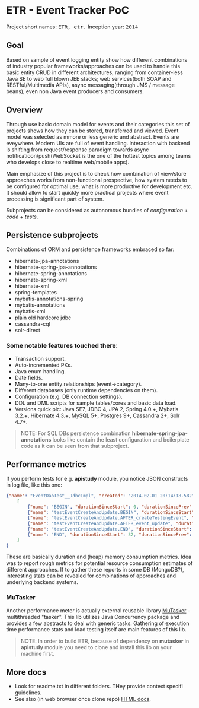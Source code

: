ETR - Event Tracker PoC
===
Project short names: <tt>ETR, etr.</tt>
Inception year: <tt>2014</tt>

## Goal
Based on sample of event logging entity show how different combinations of industry popular
frameworks/approaches can be used to handle this basic entity CRUD in different architectures, ranging from container-less Java SE to web full blown JEE stacks; web services(both SOAP and RESTful/Multimedia APIs), async messaging(through JMS / message beans), even non Java event producers and consumers.

## Overview
Through use basic domain model for events and their categories this set of projects shows how they can be stored, transferred and viewed.
Event model was selected as mmore or less generic and abstract. Events are eveywhere. Modern UIs are full of event handling. Interaction with backend is shifting from request/response paradigm towards async notificatioon/push(WebSocket is the one of the hottest topics among teams who develops close to realtime web/mobile apps).

Main emphasize of this project is to check how combination of view/store approaches works from non-functional prospective, 
how system needs to be configured for optimal use, what is more productive for development etc. It should allow to start quickly more practical projects where event processing is significant part of system.

Subprojects can be considered as autonomous bundles of *configuration* + *code* + *tests*.

## Persistence subprojects
Combinations of ORM and persistence frameworks embraced so far:
 - hibernate-jpa-annotations
 - hibernate-spring-jpa-annotations
 - hibernate-spring-annotations
 - hibernate-spring-xml
 - hibernate-xml
 - spring-templates
 - mybatis-annotations-spring
 - mybatis-annotations
 - mybatis-xml
 - plain old hardcore jdbc
 - cassandra-cql
 - solr-direct

### Some notable features touched there:
 - Transaction support.
 - Auto-incremented PKs.
 - Java enum handling.
 - Date fields.
 - Many-to-one entity relationships (event->category). 
 - Different databases (only runtime dependencies on them).
 - Configuration (e.g. DB connection settings).
 - DDL and DML scripts for sample tables/cores and basic data load.
 - Versions quick pic: Java SE7, JDBC 4, JPA 2, Spring 4.0.+, Mybatis 3.2.+, Hibernate 4.3.+, MySQL 5+, Postgres 9+, Cassandra 2+, Solr 4.7+.

> NOTE: For SQL DBs persistence combination **hibernate-spring-jpa-annotations** looks like contain the least configuration and boilerplate code as it can be seen from that subproject.

## Performance metrics
If you perform tests for e.g. **apistudy** module, you notice JSON constructs in log file, like this one:
```JSON
{"name": "EventDaoTest__JdbcImpl", "created": "2014-02-01 20:14:18.582", "totalDuration": 32,  "milestones":
    [
        {"name": "BEGIN", "durationSinceStart": 0, "durationSincePrev": 0, "memory": {"max": 1804, "total": 122, "used": 19}},
        {"name": "testEventCreateAndUpdate.BEGIN", "durationSinceStart": 0, "durationSincePrev": 0, "memory": {"max": 1804, "total": 122, "used": 19}},
        {"name": "testEventCreateAndUpdate.AFTER_createTestingEvent", "durationSinceStart": 18, "durationSincePrev": 18, "memory": {"max": 1804, "total": 122, "used": 19}},
        {"name": "testEventCreateAndUpdate.AFTER_event_update", "durationSinceStart": 32, "durationSincePrev": 14, "memory": {"max": 1804, "total": 122, "used": 19}},
        {"name": "testEventCreateAndUpdate.END", "durationSinceStart": 32, "durationSincePrev": 0, "memory": {"max": 1804, "total": 122, "used": 19}},
        {"name": "END", "durationSinceStart": 32, "durationSincePrev": 0, "memory": {"max": 1804, "total": 122, "used": 19}}
    ]
}
```

These are basically duration and (heap) memory consumption metrics. Idea was to report rough metrics for potential resource consumption estimates of different approaches.
If to gather these reports in some DB (MongoDB?), interesting stats can be revealed for combinations of approaches and underlying backend systems.

### MuTasker
Another performance meter is actually external reusable library [MuTasker](https://github.com/meriosol/mutasker) - multithreaded "tasker". This lib utilizes Java Concurrency package and provides a few abstracts to deal with generic tasks. Gathering of execution time performance stats and load testing itself are main features of this lib.
> NOTE: In order to build ETR, because of dependency on **mutasker** in **apistudy** module you need to clone and install this lib on your machine first.


## More docs
 - Look for readme.txt in different folders. THey provide context specifi guidelines.
 - See also (in web browser once clone repo) [HTML docs](docs/html/index.html).